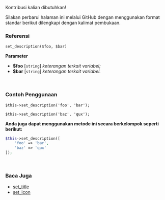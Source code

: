 Kontribusi kalian dibutuhkan!

Silakan perbarui halaman ini melalui GitHub dengan menggunakan format standar berikut dilengkapi dengan kalimat pembukaan.

### Referensi
`set_description($foo, $bar)`

**Parameter**
* **$foo** [`string`] *keterangan terkait variabel;*
* **$bar** [`string`] *keterangan terkait variabel.*

&nbsp;

### Contoh Penggunaan
`$this->set_description('foo', 'bar');`

`$this->set_description('baz', 'qux');`

**Anda juga dapat menggunakan metode ini secara berkelompok seperti berikut:**
```php
$this->set_description([
    'foo' => 'bar',
    'baz' => 'qux'
]);
```

&nbsp;

### Baca Juga
* [set_title](./set_title)
* [set_icon](./set_icon)
